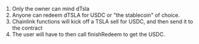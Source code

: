 1. Only the owner can mind dTsla
2. Anyone can redeem dTSLA for USDC or "the stablecoin" of choice.
3. Chainlink functions will kick off a TSLA sell for USDC, and then send it to the contract
4. The user will have to then call finishRedeem to get the USDC.
